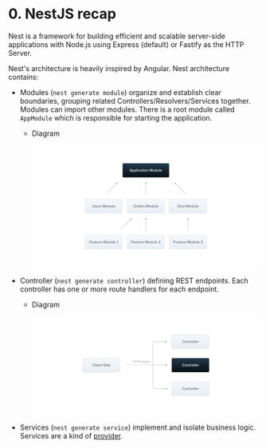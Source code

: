 # 0. NestJS recap

Nest is a framework for building efficient and scalable server-side applications with Node.js using Express (default) or Fastify as the HTTP Server.

Nest's architecture is heavily inspired by Angular. Nest architecture contains:

- Modules (`nest generate module`) organize and establish clear boundaries, grouping related Controllers/Resolvers/Services together. Modules can import other modules. There is a root module called `AppModule` which is responsible for starting the application.
    - Diagram
        
        ![Untitled](./images/lesson-0-1.png)
        
- Controller (`nest generate controller`) defining REST endpoints. Each controller has one or more route handlers for each endpoint.
    - Diagram
        
        ![Untitled](./images/lesson-0-2.png)
        
- Services (`nest generate service`) implement and isolate business logic. Services are a kind of [provider](https://docs.nestjs.com/providers).